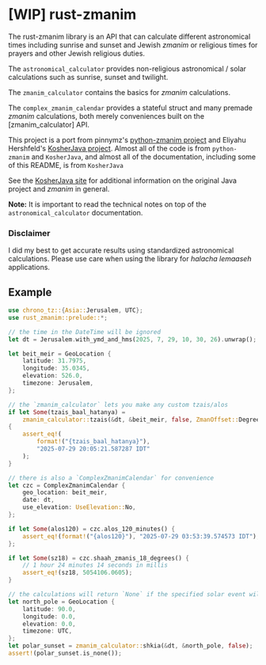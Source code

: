 # [WIP] rust-zmanim
The rust-zmanim library is an API that can calculate different astronomical times including sunrise and sunset and Jewish *zmanim* or religious times for prayers and other Jewish religious duties.

The `astronomical_calculator` provides non-religious astronomical / solar calculations such as sunrise, sunset and twilight.

The `zmanim_calculator` contains the basics for *zmanim* calculations.

The `complex_zmanim_calendar` provides a stateful struct and many premade *zmanim* calculations, both merely conveniences built on the [zmanim_calculator] API.

This project is a port from pinnymz's [python-zmanim project](https://github.com/pinnymz/python-zmanim) and Eliyahu Hershfeld's [KosherJava project](https://github.com/KosherJava/zmanim). Almost all of the code is from `python-zmanim` and `KosherJava`, and almost all of the documentation, including some of this README, is from `KosherJava`

See the [KosherJava site](https://kosherjava.com) for additional information on the original Java project and *zmanim* in general.

**Note:** It is important to read the technical notes on top of the `astronomical_calculator` documentation.

### Disclaimer
I did my best to get accurate results using standardized astronomical calculations. Please use care when using the library for *halacha lemaaseh* applications.

## Example
```rust
use chrono_tz::{Asia::Jerusalem, UTC};
use rust_zmanim::prelude::*;

// the time in the DateTime will be ignored
let dt = Jerusalem.with_ymd_and_hms(2025, 7, 29, 10, 30, 26).unwrap();

let beit_meir = GeoLocation {
    latitude: 31.7975,
    longitude: 35.0345,
    elevation: 526.0,
    timezone: Jerusalem,
};

// the `zmanim_calculator` lets you make any custom tzais/alos
if let Some(tzais_baal_hatanya) =
    zmanim_calculator::tzais(&dt, &beit_meir, false, ZmanOffset::Degrees(6.0))
{
    assert_eq!(
        format!("{tzais_baal_hatanya}"),
        "2025-07-29 20:05:21.587287 IDT"
    );
}

// there is also a `ComplexZmanimCalendar` for convenience
let czc = ComplexZmanimCalendar {
    geo_location: beit_meir,
    date: dt,
    use_elevation: UseElevation::No,
};

if let Some(alos120) = czc.alos_120_minutes() {
    assert_eq!(format!("{alos120}"), "2025-07-29 03:53:39.574573 IDT");
};

if let Some(sz18) = czc.shaah_zmanis_18_degrees() {
    // 1 hour 24 minutes 14 seconds in millis
    assert_eq!(sz18, 5054106.0605);
}

// the calculations will return `None` if the specified solar event will not occur
let north_pole = GeoLocation {
    latitude: 90.0,
    longitude: 0.0,
    elevation: 0.0,
    timezone: UTC,
};
let polar_sunset = zmanim_calculator::shkia(&dt, &north_pole, false);
assert!(polar_sunset.is_none());
```
